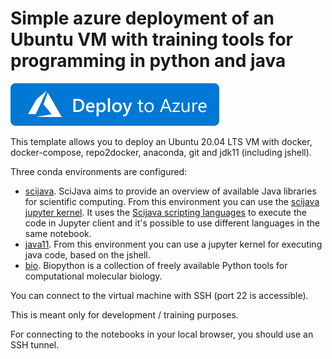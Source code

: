 # Simple azure deployment of an Ubuntu VM with training tools for programming in python and java

[![Deploy To Azure](https://raw.githubusercontent.com/Azure/azure-quickstart-templates/master/1-CONTRIBUTION-GUIDE/images/deploytoazure.svg?sanitize=true)](https://portal.azure.com/#create/Microsoft.Template/uri/https%3A%2F%2Fraw.githubusercontent.com%2Forboan%2Fazure-repo2docker%2Fmaster%2Fazuredeploy.json)


This template allows you to deploy an Ubuntu 20.04 LTS VM with docker, docker-compose, repo2docker, anaconda, git and jdk11 (including jshell).

Three conda environments are configured:

* [scijava](https://scijava.org/). SciJava aims to provide an overview of available Java libraries for scientific computing. From this environment you can use the [scijava jupyter kernel](https://github.com/scijava/scijava-jupyter-kernel). It uses the [Scijava scripting languages](https://imagej.net/Scripting#Supported_languages) to execute the code in Jupyter client and it's possible to use different languages in the same notebook.
* [java11](https://github.com/SpencerPark/IJava). From this environment you can use a jupyter kernel for executing java code, based on the jshell.
* [bio](https://anaconda.org/anaconda/biopython). Biopython is a collection of freely available Python tools for computational molecular biology.

You can connect to the virtual machine with SSH (port 22 is accessible).

This is meant only for development / training purposes.

For connecting to the notebooks in your local browser, you should use an SSH tunnel.
